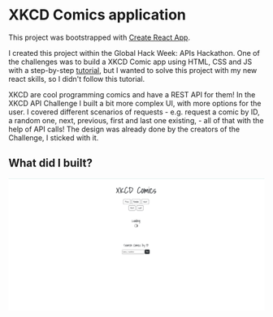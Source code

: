 # XKCD Comics application

This project was bootstrapped with [Create React App](https://github.com/facebook/create-react-app).

I created this project within the Global Hack Week: APIs Hackathon. One of the challenges was to build a XKCD Comic app using HTML, CSS and JS with a step-by-step [tutorial](https://theultimateapichallenge.com/xkcd-api), but I wanted to solve this project with my new react skills, so I didn't follow this tutorial. 

XKCD are cool programming comics and have a REST API for them! In the XKCD API Challenge I built a bit more complex UI, with more options for the user. I covered  different scenarios of requests - e.g. request a comic by ID, a random one, next, previous, first and last one existing, - all of that with the help of API calls!
The design was already done by the creators of the Challenge, I sticked with it.

## What did I built?

![The project with the loading screen](Project_with_loading.png)
